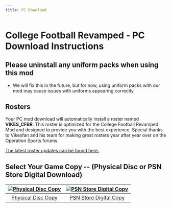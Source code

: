 ```yaml
---
title: PC Download
---
```


# College Football Revamped - PC Download Instructions

## Please uninstall any uniform packs when using this mod
- We will fix this in the future, but for now, using uniform packs with our mod may cause issues with uniforms appearing correctly.

## Rosters
Your PC mod download will automatically install a roster named **VIKES_CFBR**. This roster is optimized for the College Football Revamped Mod and designed to provide you with the best experience. Special thanks to Vikesfan and his team for making great rosters year after year over on the Operation Sports forums.

[The latest roster updates can be found here.](https://forums.operationsports.com/forums/ncaa-football-rosters/964552-ncaa-football-14-2020-2021-roster-update.html)

## Select Your Game Copy -- (Physical Disc or PSN Store Digital Download)
| [![Physical Disc Copy](https://art.gametdb.com/ps3/discM/US/BLUS31159.png)](https://igloo1.github.io/CFBR/PC/disc)  | [![PSN Store Digital Copy](https://lh3.googleusercontent.com/proxy/wgGdcopYJApj2sHFfhrZxpyas7VoORl3PZm7y7x0H-hWHX2ympVCo_ivh9ZKcUtljoL5eDiGx3ElrSakkqInqx-VDQnMEwTPmWzjbjlmObye4aLo8XJmnXBn)](https://igloo1.github.io/CFBR/PC/digital)
|:---:|:---:|
| [Physical Disc Copy](https://igloo1.github.io/CFBR/PC/disc) | [PSN Store Digital Copy](https://igloo1.github.io/CFBR/digital) |
